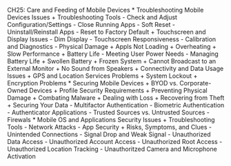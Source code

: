CH25: Care and Feeding of Mobile Devices
    * Troubleshooting Mobile Devices Issues
        + Troubleshooting Tools
          - Check and Adjust Configuration/Settings
          - Close Running Apps
          - Soft Reset
          - Uninstall/Reinstall Apps
          - Reset to Factory Default
        + Touchscreen and Display Issues
          - Dim Display
          - Touchscreen Responsiveness
          - Calibration and Diagnostics
          - Physical Damage
        + Appls Not Loading
        + Overheating
        + Slow Performance
        + Battery Life
          - Meeting User Power Needs
          - Managing Battery Life
        + Swollen Battery
        + Frozen System
        + Cannot Broadcast to an External Monitor
        + No Sound from Speakers
        + Connectivity and Data Usage Issues
        + GPS and Location Services Problems
        + System Lockout
        + Encryption Problems
    * Securing Mobile Devices
        + BYOD vs. Corporate-Owned Devices
        + Profile Security Requirements
        + Preventing Physical Damage
        + Combating Malware
        + Dealing with Loss
        + Recovering from Theft
        + Securing Your Data
          - Multifactor Authentication
          - Biometric Authentication
          - Authenticator Applications
          - Trusted Sources vs. Untrusted Sources
          - Firewals
    * Mobile OS and Applications Security Issues
        + Troubleshooting Tools
          - Network Attacks
          - App Security
        + Risks, Symptoms, and Clues
          - Unintended Connections
          - Signal Drop and Weak Signal
          - Unauthorized Data Access
          - Unauthorized Account Access
          - Unauthorized Root Access
          - Unauthorized Location Tracking
          - Unauthoritzed Camera and Microphone Activation
        